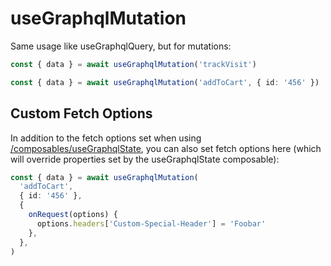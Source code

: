 # useGraphqlMutation

Same usage like useGraphqlQuery, but for mutations:

```typescript
const { data } = await useGraphqlMutation('trackVisit')
```

```typescript
const { data } = await useGraphqlMutation('addToCart', { id: '456' })
```

## Custom Fetch Options

In addition to the fetch options set when using
[/composables/useGraphqlState](useGraphqlState), you can also set fetch options
here (which will override properties set by the useGraphqlState composable):

```typescript
const { data } = await useGraphqlMutation(
  'addToCart',
  { id: '456' },
  {
    onRequest(options) {
      options.headers['Custom-Special-Header'] = 'Foobar'
    },
  },
)
```

